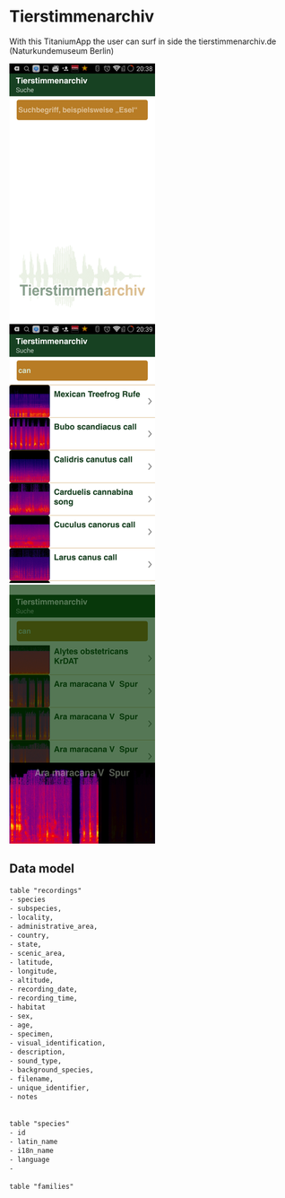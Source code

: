 Tierstimmenarchiv
=================

With this  TitaniumApp the user can surf in side the tierstimmenarchiv.de (Naturkundemuseum Berlin)

![](https://raw.githubusercontent.com/AppWerft/Tierstimmenarchiv/master/screens/Screenshot_2016-01-05-20-38-59.png)
![](https://raw.githubusercontent.com/AppWerft/Tierstimmenarchiv/master/screens/Screenshot_2016-01-05-20-39-25.png)
![](https://raw.githubusercontent.com/AppWerft/Tierstimmenarchiv/master/screens/Screenshot_2016-01-05-20-39-49.png)


Data model
----------
~~~
table "recordings"
- species 
- subspecies,
- locality,
- administrative_area,
- country,
- state,
- scenic_area,
- latitude,
- longitude,
- altitude,
- recording_date,
- recording_time,
- habitat
- sex,
- age,
- specimen,
- visual_identification,
- description,
- sound_type,
- background_species,
- filename,
- unique_identifier,
- notes


table "species"
- id 
- latin_name
- i18n_name
- language
- 

table "families"
~~~